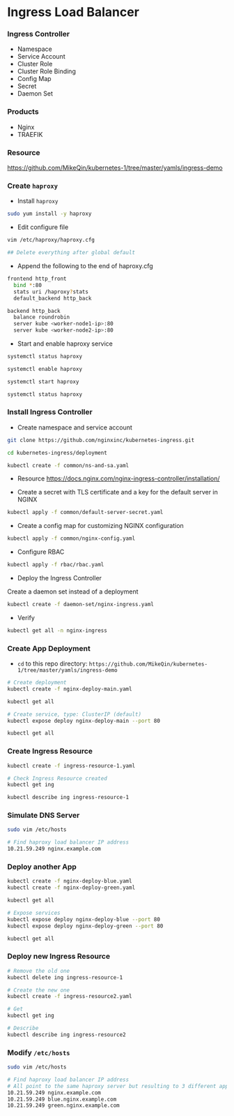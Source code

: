 # Ingress Load Balancer

### Ingress Controller

- Namespace
- Service Account
- Cluster Role
- Cluster Role Binding
- Config Map
- Secret
- Daemon Set

### Products

- Nginx
- TRAEFIK

### Resource

https://github.com/MikeQin/kubernetes-1/tree/master/yamls/ingress-demo

### Create `haproxy`

- Install `haproxy`

```bash
sudo yum install -y haproxy
```

- Edit configure file

```bash
vim /etc/haproxy/haproxy.cfg

## Delete everything after global default
```

- Append the following to the end of haproxy.cfg

```bash
frontend http_front
  bind *:80
  stats uri /haproxy?stats
  default_backend http_back

backend http_back
  balance roundrobin
  server kube <worker-node1-ip>:80
  server kube <worker-node2-ip>:80
```

- Start and enable haproxy service

```bash
systemctl status haproxy

systemctl enable haproxy

systemctl start haproxy

systemctl status haproxy
```

### Install Ingress Controller

- Create namespace and service account

```bash
git clone https://github.com/nginxinc/kubernetes-ingress.git

cd kubernetes-ingress/deployment

kubectl create -f common/ns-and-sa.yaml
```

- Resource https://docs.nginx.com/nginx-ingress-controller/installation/

- Create a secret with TLS certificate and a key for the default server in NGINX

```bash
kubectl apply -f common/default-server-secret.yaml
```

- Create a config map for customizing NGINX configuration

```bash
kubectl apply -f common/nginx-config.yaml
```

- Configure RBAC

```bash
kubectl apply -f rbac/rbac.yaml
```

- Deploy the Ingress Controller

Create a daemon set instead of a deployment

```bash
kubectl create -f daemon-set/nginx-ingress.yaml
```

- Verify

```bash
kubectl get all -n nginx-ingress
```

### Create App Deployment

- `cd` to this repo directory: `https://github.com/MikeQin/kubernetes-1/tree/master/yamls/ingress-demo`

```bash
# Create deployment
kubectl create -f nginx-deploy-main.yaml

kubectl get all

# Create service, type: ClusterIP (default)
kubectl expose deploy nginx-deploy-main --port 80

kubectl get all
```

### Create Ingress Resource

```bash
kubectl create -f ingress-resource-1.yaml

# Check Ingress Resource created
kubectl get ing

kubectl describe ing ingress-resource-1
```

### Simulate DNS Server

```bash
sudo vim /etc/hosts

# Find haproxy load balancer IP address
10.21.59.249 nginx.example.com
```

### Deploy another App

```bash
kubectl create -f nginx-deploy-blue.yaml
kubectl create -f nginx-deploy-green.yaml

kubectl get all

# Expose services
kubectl expose deploy nginx-deploy-blue --port 80
kubectl expose deploy nginx-deploy-green --port 80

kubectl get all
```

### Deploy new Ingress Resource

```bash
# Remove the old one
kubectl delete ing ingress-resource-1

# Create the new one
kubectl create -f ingress-resource2.yaml

# Get
kubectl get ing

# Describe
kubectl describe ing ingress-resource2
```

### Modify `/etc/hosts`

```bash
sudo vim /etc/hosts

# Find haproxy load balancer IP address
# All point to the same haproxy server but resulting to 3 different apps
10.21.59.249 nginx.example.com
10.21.59.249 blue.nginx.example.com
10.21.59.249 green.nginx.example.com
```
